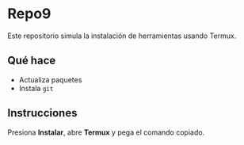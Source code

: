 # Repo9
Este repositorio simula la instalación de herramientas usando Termux.

## Qué hace

- Actualiza paquetes
- Instala `git`

## Instrucciones

Presiona **Instalar**, abre **Termux** y pega el comando copiado.
